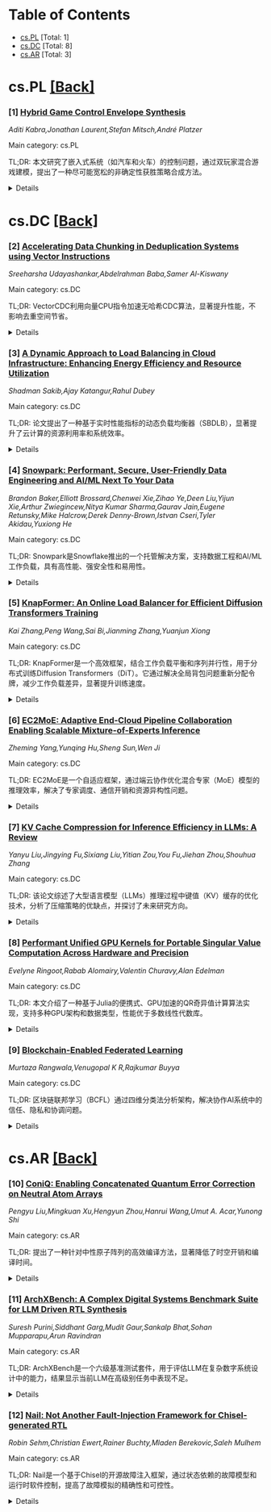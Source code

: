 <div id=toc></div>

# Table of Contents

- [cs.PL](#cs.PL) [Total: 1]
- [cs.DC](#cs.DC) [Total: 8]
- [cs.AR](#cs.AR) [Total: 3]


<div id='cs.PL'></div>

# cs.PL [[Back]](#toc)

### [1] [Hybrid Game Control Envelope Synthesis](https://arxiv.org/abs/2508.05997)
*Aditi Kabra,Jonathan Laurent,Stefan Mitsch,André Platzer*

Main category: cs.PL

TL;DR: 本文研究了嵌入式系统（如汽车和火车）的控制问题，通过双玩家混合游戏建模，提出了一种尽可能宽松的非确定性获胜策略合成方法。


<details>
  <summary>Details</summary>
Motivation: 解决嵌入式系统中复杂控制问题的需求，通过混合游戏模型实现安全控制。

Method: 引入子值映射作为策略的组成表示，结合微分游戏逻辑（dGL）进行验证和合成。

Result: 证明了最大子值映射的存在性及其逻辑特性，并开发了相关算法。

Conclusion: 该方法在多样化控制挑战中表现出高效性和表达力。

Abstract: Control problems for embedded systems like cars and trains can be modeled by
two-player hybrid games. Control envelopes, which are families of safe control
solutions, correspond to nondeterministic winning policies of hybrid games,
where each deterministic specialization of the policy is a control solution.
This paper synthesizes nondeterministic winning policies for hybrid games that
are as permissive as possible. It introduces subvalue maps, a compositional
representation of such policies that enables verification and synthesis along
the structure of the game. An inductive logical characterization in
differential game logic (dGL) checks whether a subvalue map induces a sound
control envelope which always induces a winning play. A policy is said to win
if it always achieves the desirable outcome when the player follows it, no
matter what actions the opponent plays. The maximal subvalue map, which allows
the most action options while still winning, is shown to exist and satisfy a
logical characterization. A family of algorithms for nondeterministic policy
synthesis can be obtained from the inductive subvalue map soundness
characterization. An implementation of these findings is evaluated on examples
that use the expressivity of dGL to model a range of diverse control
challenges.

</details>


<div id='cs.DC'></div>

# cs.DC [[Back]](#toc)

### [2] [Accelerating Data Chunking in Deduplication Systems using Vector Instructions](https://arxiv.org/abs/2508.05797)
*Sreeharsha Udayashankar,Abdelrahman Baba,Samer Al-Kiswany*

Main category: cs.DC

TL;DR: VectorCDC利用向量CPU指令加速无哈希CDC算法，显著提升性能，不影响去重空间节省。


<details>
  <summary>Details</summary>
Motivation: CDC算法因需扫描整个文件而成为性能瓶颈，亟需加速方法。

Method: 采用向量CPU指令（如SSE/AVX）优化无哈希CDC算法。

Result: 在多种CPU上实现8.35x-26.2x的吞吐量提升，不影响去重效果。

Conclusion: VectorCDC是一种高效且兼容性强的CDC加速方案。

Abstract: Content-defined Chunking (CDC) algorithms dictate the overall space savings
that deduplication systems achieve. However, due to their need to scan each
file in its entirety, they are slow and often the main performance bottleneck
within data deduplication. We present VectorCDC, a method to accelerate
hashless CDC algorithms using vector CPU instructions, such as SSE / AVX. Our
evaluation shows that VectorCDC is effective on Intel, AMD, ARM, and IBM CPUs,
achieving 8.35x - 26.2x higher throughput than existing vector-accelerated
techniques without affecting the deduplication space savings.

</details>


### [3] [A Dynamic Approach to Load Balancing in Cloud Infrastructure: Enhancing Energy Efficiency and Resource Utilization](https://arxiv.org/abs/2508.05821)
*Shadman Sakib,Ajay Katangur,Rahul Dubey*

Main category: cs.DC

TL;DR: 论文提出了一种基于实时性能指标的动态负载均衡器（SBDLB），显著提升了云计算的资源利用率和系统效率。


<details>
  <summary>Details</summary>
Motivation: 随着云计算的快速发展，负载均衡成为关键挑战，需要动态分配用户请求以维持性能和防止服务器过载。

Method: 采用Score-Based Dynamic Load Balancer（SBDLB），基于实时性能指标分配工作负载，并在CloudSim 7G平台上与节流负载均衡策略进行比较。

Result: SBDLB在多种场景下表现优异，平均响应时间提升34%-37%，数据中心处理时间减少13%，24小时模拟中运营成本降低15%。

Conclusion: SBDLB通过动态适应工作负载波动，优化资源使用，显著提升了云计算的性能和能效。

Abstract: Cloud computing has grown rapidly in recent years, mainly due to the sharp
increase in data transferred over the internet. This growth makes load
balancing a key part of cloud systems, as it helps distribute user requests
across servers to maintain performance, prevent overload, and ensure a smooth
user experience. Despite its importance, managing server resources and keeping
workloads balanced over time remains a major challenge in cloud environments.
This paper introduces a novel Score-Based Dynamic Load Balancer (SBDLB) that
allocates workloads to virtual machines based on real-time performance metrics.
The objective is to enhance resource utilization and overall system efficiency.
The method was thoroughly tested using the CloudSim 7G platform, comparing its
performance against the throttled load balancing strategy. Evaluations were
conducted across a variety of workloads and scenarios, demonstrating the
SBDLB's ability to adapt dynamically to workload fluctuations while optimizing
resource usage. The proposed method outperformed the throttled strategy,
improving average response times by 34% and 37% in different scenarios. It also
reduced data center processing times by an average of 13%. Over a 24-hour
simulation, the method decreased operational costs by 15%, promoting a more
energy-efficient and sustainable cloud infrastructure through reduced energy
consumption.

</details>


### [4] [Snowpark: Performant, Secure, User-Friendly Data Engineering and AI/ML Next To Your Data](https://arxiv.org/abs/2508.05904)
*Brandon Baker,Elliott Brossard,Chenwei Xie,Zihao Ye,Deen Liu,Yijun Xie,Arthur Zwiegincew,Nitya Kumar Sharma,Gaurav Jain,Eugene Retunsky,Mike Halcrow,Derek Denny-Brown,Istvan Cseri,Tyler Akidau,Yuxiong He*

Main category: cs.DC

TL;DR: Snowpark是Snowflake推出的一个托管解决方案，支持数据工程和AI/ML工作负载，具有高性能、强安全性和易用性。


<details>
  <summary>Details</summary>
Motivation: Snowflake希望通过Snowpark扩展其AI Data Cloud愿景，支持更多编程语言（如Python）和复杂工作负载。

Method: Snowpark采用弹性可扩展架构，与Snowflake核心计算基础设施无缝集成，利用控制平面进行分布式计算，并通过安全沙箱隔离SQL和Snowpark工作负载。

Result: Snowpark通过Python包缓存减少查询延迟，优化工作负载调度，并高效管理数据倾斜，提升了性能。

Conclusion: 实际案例展示了Snowpark在大规模数据工程和AI/ML任务中的高效性和有效性。

Abstract: Snowflake revolutionized data analytics with an elastic architecture that
decouples compute and storage, enabling scalable solutions supporting data
architectures like data lake, data warehouse, data lakehouse, and data mesh.
Building on this foundation, Snowflake has advanced its AI Data Cloud vision by
introducing Snowpark, a managed turnkey solution that supports data engineering
and AI and ML workloads using Python and other programming languages.
  This paper outlines Snowpark's design objectives towards high performance,
strong security and governance, and ease of use. We detail the architecture of
Snowpark, highlighting its elastic scalability and seamless integration with
Snowflake core compute infrastructure. This includes leveraging Snowflake
control plane for distributed computing and employing a secure sandbox for
isolating Snowflake SQL workloads from Snowpark executions. Additionally, we
present core innovations in Snowpark that drive further performance
enhancements, such as query initialization latency reduction through Python
package caching, improved workload scheduling for customized workloads, and
data skew management via efficient row redistribution. Finally, we showcase
real-world case studies that illustrate Snowpark's efficiency and effectiveness
for large-scale data engineering and AI and ML tasks.

</details>


### [5] [KnapFormer: An Online Load Balancer for Efficient Diffusion Transformers Training](https://arxiv.org/abs/2508.06001)
*Kai Zhang,Peng Wang,Sai Bi,Jianming Zhang,Yuanjun Xiong*

Main category: cs.DC

TL;DR: KnapFormer是一个高效框架，结合工作负载平衡和序列并行性，用于分布式训练Diffusion Transformers（DiT）。它通过解决全局背包问题重新分配令牌，减少工作负载差异，显著提升训练速度。


<details>
  <summary>Details</summary>
Motivation: 在混合分辨率和图像-视频联合训练中，可变长度文本输入和视觉令牌数量导致工作负载不平衡，影响训练效率。KnapFormer旨在解决这一问题。

Method: KnapFormer通过收集序列长度元数据并解决全局背包问题，最小化每GPU工作负载的方差，同时结合序列并行性。

Result: 在真实训练任务中，KnapFormer实现小于1%的工作负载差异，消除拖尾效应，训练速度提升2至3倍。

Conclusion: KnapFormer通过高效负载平衡和序列并行性，显著提升Diffusion Transformers的训练效率，适用于复杂数据场景。

Abstract: We present KnapFormer, an efficient and versatile framework to combine
workload balancing and sequence parallelism in distributed training of
Diffusion Transformers (DiT). KnapFormer builds on the insight that strong
synergy exists between sequence parallelism and the need to address the
significant token imbalance across ranks. This imbalance arises from
variable-length text inputs and varying visual token counts in mixed-resolution
and image-video joint training. KnapFormer redistributes tokens by first
gathering sequence length metadata across all ranks in a balancing group and
solving a global knapsack problem. The solver aims to minimize the variances of
total workload per-GPU, while accounting for the effect of sequence
parallelism. By integrating DeepSpeed-Ulysees-based sequence parallelism in the
load-balancing decision process and utilizing a simple semi-empirical workload
model, KnapFormers achieves minimal communication overhead and less than 1%
workload discrepancy in real-world training workloads with sequence length
varying from a few hundred to tens of thousands. It eliminates straggler
effects and achieves 2x to 3x speedup when training state-of-the-art diffusion
models like FLUX on mixed-resolution and image-video joint data corpora. We
open-source the KnapFormer implementation at
https://github.com/Kai-46/KnapFormer/

</details>


### [6] [EC2MoE: Adaptive End-Cloud Pipeline Collaboration Enabling Scalable Mixture-of-Experts Inference](https://arxiv.org/abs/2508.06024)
*Zheming Yang,Yunqing Hu,Sheng Sun,Wen Ji*

Main category: cs.DC

TL;DR: EC2MoE是一个自适应框架，通过端云协作优化混合专家（MoE）模型的推理效率，解决了专家调度、通信开销和资源异构性问题。


<details>
  <summary>Details</summary>
Motivation: 解决MoE模型在异构端云环境中部署时的专家调度、通信开销和资源异构性挑战。

Method: 设计了硬件感知的轻量级组门网络和端云协作的流水线优化机制，包括低秩压缩和动态调度算法。

Result: 实验表明，EC2MoE在保持高精度的同时，吞吐量提升2.2x至5.1x，端到端延迟降低53%至67%。

Conclusion: EC2MoE在动态负载和网络环境下表现出良好的可扩展性和高效性。

Abstract: The Mixture-of-Experts (MoE) paradigm has emerged as a promising solution to
scale up model capacity while maintaining inference efficiency. However,
deploying MoE models across heterogeneous end-cloud environments poses new
challenges in expert scheduling, communication overhead, and resource
heterogeneity. In this paper, we propose EC2MoE, an adaptive framework for
scalable MoE inference via end-cloud pipeline collaboration. First, we design a
hardware-aware lightweight group gate network that enhances expert selection
and computational efficiency. By incorporating a hardware-aware local expert
selection mechanism, the system adaptively filters candidate experts based on
real-time device profiles. A lightweight group gate module then integrates
local and global gating outputs to achieve high-quality expert routing with
minimal overhead. Second, we develop a pipeline optimization mechanism based on
endcloud collaboration to accelerate MoE inference. This includes an
encoder-decoder structure based on low-rank compression, which reduces
transmission and computation costs. And a route-aware heuristic pipeline
scheduling algorithm that dynamically allocates inference stages across devices
according to workload and network topology. Extensive experiments show that
EC2MoE can increase throughput by 2.2x to 5.1x and reduce end-to-end latency by
53% to 67% while maintaining high accuracy compared to state-of-the-art
methods. It also maintains good scalability under dynamic load and network
environments.

</details>


### [7] [KV Cache Compression for Inference Efficiency in LLMs: A Review](https://arxiv.org/abs/2508.06297)
*Yanyu Liu,Jingying Fu,Sixiang Liu,Yitian Zou,You Fu,Jiehan Zhou,Shouhua Zhang*

Main category: cs.DC

TL;DR: 该论文综述了大型语言模型（LLMs）推理过程中键值（KV）缓存的优化技术，分析了压缩策略的优缺点，并探讨了未来研究方向。


<details>
  <summary>Details</summary>
Motivation: 随着LLMs推理上下文长度的增加，KV缓存需求呈指数增长，导致内存瓶颈，影响推理效率和可扩展性。因此，优化KV缓存至关重要。

Method: 系统审查了当前KV缓存优化技术，包括选择性令牌策略、量化和注意力压缩等压缩策略，并评估其效果、权衡和应用场景。

Result: 分析了这些方法对内存使用和推理速度的影响，指出了现有方法的局限性和挑战，如与不同模型和任务的兼容性问题。

Conclusion: 提出了未来研究方向，包括混合优化技术、自适应动态策略和软硬件协同设计，以提高推理效率并促进LLMs的实际应用。

Abstract: Withtherapid advancement of large language models (LLMs), the context length
for inference has been continuously increasing, leading to an exponential
growth in the demand for Key-Value (KV) caching. This has resulted in a
significant memory bottleneck, limiting the inference efficiency and
scalability of the models. Therefore, optimizing the KV cache during inference
is crucial for enhancing performance and efficiency. This review systematically
examines current KV cache optimization techniques, including compression
strategies such as selective token strategies, quantization, and attention
compression. We evaluate the effectiveness, trade-offs, and application
scenarios of these methods, providing a comprehensive analysis of their impact
on memory usage and inference speed. We focus on identifying the limitations
and challenges of existing methods, such as compatibility issues with different
models and tasks. Additionally, this review highlights future research
directions, including hybrid optimization techniques, adaptive dynamic
strategies, and software-hardware co-design. These approaches aim to improve
inference efficiency and promote the practical application of large language
models.

</details>


### [8] [Performant Unified GPU Kernels for Portable Singular Value Computation Across Hardware and Precision](https://arxiv.org/abs/2508.06339)
*Evelyne Ringoot,Rabab Alomairy,Valentin Churavy,Alan Edelman*

Main category: cs.DC

TL;DR: 本文介绍了一种基于Julia的便携式、GPU加速的QR奇异值计算算法实现，支持多种GPU架构和数据类型，性能优于多数线性代数库。


<details>
  <summary>Details</summary>
Motivation: 奇异值分解（SVD）是科学计算和机器学习中的基础工具，尤其在大型机器学习模型（如LLMs）中用于低秩适应（LoRA）。现有实现缺乏对Apple Metal GPU和半精度的支持，且性能不足。

Method: 采用经典的两阶段QR约简算法，结合Julia的多重分派和元编程能力，集成GPUArrays和KernelAbstractions框架，实现硬件无关的统一函数。

Result: 在多种GPU后端和数据类型上，性能优于MAGMA、SLATE等库，对大型矩阵（>1024x1024）达到cuSOLVER的80%-90%性能。

Conclusion: 该实现证明了便携性不牺牲性能，首次支持Apple Metal GPU和半精度，为大规模SVD计算提供了高效解决方案。

Abstract: This paper presents a portable, GPU-accelerated implementation of a QR-based
singular value computation algorithm in Julia. The singular value ecomposition
(SVD) is a fundamental numerical tool in scientific computing and machine
learning, providing optimal low-rank matrix approximations. Its importance has
increased even more in large-scale machine learning pipelines, including large
language models (LLMs), where it enables low-rank adaptation (LoRA). The
implemented algorithm is based on the classic two-stage QR reduction,
consisting of successive matrix reduction to band form and bidiagonal form. Our
implementation leverages Julia's multiple dispatch and metaprogramming
capabilities, integrating with the GPUArrays and KernelAbstractions frameworks
to provide a unified type and hardware-agnostic function. It supports diverse
GPU architectures and data types, and is, to our knowledge, the first
GPU-accelerated singular value implementation to support Apple Metal GPUs and
half precision. Performance results on multiple GPU backends and data types
demonstrate that portability does not require sacrificing performance: the
unified function outperforms most linear algebra libraries (MAGMA, SLATE,
rocSOLVER, oneMKL) for matrix sizes larger than 1024x1024, and achieves 80%-90%
of the performance of cuSOLVER for large matrices.

</details>


### [9] [Blockchain-Enabled Federated Learning](https://arxiv.org/abs/2508.06406)
*Murtaza Rangwala,Venugopal K R,Rajkumar Buyya*

Main category: cs.DC

TL;DR: 区块链联邦学习（BCFL）通过四维分类法分析架构，解决协作AI系统中的信任、隐私和协调问题。


<details>
  <summary>Details</summary>
Motivation: 解决协作AI系统中的信任、隐私和协调挑战。

Method: 通过四维分类法（协调结构、共识机制、存储架构和信任模型）分析BCFL系统，研究设计模式和共识机制。

Result: 展示了BCFL在医疗、金融和物联网中的实际应用，性能接近集中式方法，同时提供更强的安全保障。

Conclusion: BCFL系统在协作智能中实现了透明性和容错性，验证了其实际可行性。

Abstract: Blockchain-enabled federated learning (BCFL) addresses fundamental challenges
of trust, privacy, and coordination in collaborative AI systems. This chapter
provides comprehensive architectural analysis of BCFL systems through a
systematic four-dimensional taxonomy examining coordination structures,
consensus mechanisms, storage architectures, and trust models. We analyze
design patterns from blockchain-verified centralized coordination to fully
decentralized peer-to-peer networks, evaluating trade-offs in scalability,
security, and performance. Through detailed examination of consensus mechanisms
designed for federated learning contexts, including Proof of Quality and Proof
of Federated Learning, we demonstrate how computational work can be repurposed
from arbitrary cryptographic puzzles to productive machine learning tasks. The
chapter addresses critical storage challenges by examining multi-tier
architectures that balance blockchain's transaction constraints with neural
networks' large parameter requirements while maintaining cryptographic
integrity. A technical case study of the TrustMesh framework illustrates
practical implementation considerations in BCFL systems through distributed
image classification training, demonstrating effective collaborative learning
across IoT devices with highly non-IID data distributions while maintaining
complete transparency and fault tolerance. Analysis of real-world deployments
across healthcare consortiums, financial services, and IoT security
applications validates the practical viability of BCFL systems, achieving
performance comparable to centralized approaches while providing enhanced
security guarantees and enabling new models of trustless collaborative
intelligence.

</details>


<div id='cs.AR'></div>

# cs.AR [[Back]](#toc)

### [10] [ConiQ: Enabling Concatenated Quantum Error Correction on Neutral Atom Arrays](https://arxiv.org/abs/2508.05779)
*Pengyu Liu,Mingkuan Xu,Hengyun Zhou,Hanrui Wang,Umut A. Acar,Yunong Shi*

Main category: cs.AR

TL;DR: 提出了一种针对中性原子阵列的高效编译方法，显著降低了时空开销和编译时间。


<details>
  <summary>Details</summary>
Motivation: 解决现有级联码在实现可寻址逻辑门和高并行性需求方面的挑战。

Method: 引入AHA逻辑CNOT门和VAIR中间表示，通过ConiQ编译器优化。

Result: 时空开销降低2000倍，编译时间减少10^6倍，AHA门额外降低20倍开销。

Conclusion: 级联码为近期的容错量子计算提供了可行方案。

Abstract: Recent progress on concatenated codes, especially many-hypercube codes,
achieves unprecedented space efficiency. Yet two critical challenges persist in
practice. First, these codes lack efficient implementations of addressable
logical gates. Second, the required high degree of parallelism and long-range
interactions pose significant challenges for current hardware platforms. In
this paper, we propose an efficient compilation approach for concatenated
codes, specifically many-hypercube codes, targeted at neutral atom arrays,
which provide the necessary parallelism and long-range interactions. Our
approach builds on two key innovations. First, we introduce
Automorphism-assisted Hierarchical Addressing (AHA) logical CNOT gates that
significantly reduce spacetime overhead compared to conventional
distillation-based methods. Second, we develop Virtual Atom Intermediate
Representation (VAIR) that enables level-wise optimization and legalization. We
implement these innovations in ConiQ, a hardware-aware quantum compiler
designed to compile fault-tolerant quantum circuits for neutral atom arrays
using many-hypercube codes. Our evaluation demonstrates that ConiQ achieves up
to 2000x reduction in spacetime overhead and up to 10^6x reduction in
compilation time compared to state-of-the-art compilers, with our AHA gates
providing an additional overhead reduction of up to 20x. These results
establish concatenated codes as a promising approach for fault-tolerant quantum
computing in the near future.

</details>


### [11] [ArchXBench: A Complex Digital Systems Benchmark Suite for LLM Driven RTL Synthesis](https://arxiv.org/abs/2508.06047)
*Suresh Purini,Siddhant Garg,Mudit Gaur,Sankalp Bhat,Sohan Mupparapu,Arun Ravindran*

Main category: cs.AR

TL;DR: ArchXBench是一个六级基准测试套件，用于评估LLM在复杂数字系统设计中的能力，结果显示当前LLM在高级别任务中表现不足。


<details>
  <summary>Details</summary>
Motivation: 现代SoC数据路径中，RTL实现和验证仍依赖手工，LLM在Verilog类RTL中的应用尚不成熟，需要更复杂的基准测试。

Method: 引入ArchXBench基准套件，包含复杂算术电路和高级数字子系统，提供问题描述、设计规范和测试平台。

Result: 在零样本提示下，o4-mini-high在30个基准中解决了16个（级别1-3），但从级别4开始所有模型均失败。

Conclusion: 当前LLM和提示/代理方法在复杂数字系统设计中的能力存在明显不足，需进一步研究。

Abstract: Modern SoC datapaths include deeply pipelined, domain-specific accelerators,
but their RTL implementation and verification are still mostly done by hand.
While large language models (LLMs) exhibit advanced code-generation abilities
for programming languages like Python, their application to Verilog-like RTL
remains in its nascent stage. This is reflected in the simple arithmetic and
control circuits currently used to evaluate generative capabilities in existing
benchmarks. In this paper, we introduce ArchXBench, a six-level benchmark suite
that encompasses complex arithmetic circuits and other advanced digital
subsystems drawn from domains such as cryptography, image processing, machine
learning, and signal processing. Architecturally, some of these designs are
purely combinational, others are multi-cycle or pipelined, and many require
hierarchical composition of modules. For each benchmark, we provide a problem
description, design specification, and testbench, enabling rapid research in
the area of LLM-driven agentic approaches for complex digital systems design.
  Using zero-shot prompting with Claude Sonnet 4, GPT 4.1, o4-mini-high, and
DeepSeek R1 under a pass@5 criterion, we observed that o4-mini-high
successfully solves the largest number of benchmarks, 16 out of 30, spanning
Levels 1, 2, and 3. From Level 4 onward, however, all models consistently fail,
highlighting a clear gap in the capabilities of current state-of-the-art LLMs
and prompting/agentic approaches.

</details>


### [12] [Nail: Not Another Fault-Injection Framework for Chisel-generated RTL](https://arxiv.org/abs/2508.06344)
*Robin Sehm,Christian Ewert,Rainer Buchty,Mladen Berekovic,Saleh Mulhem*

Main category: cs.AR

TL;DR: Nail是一个基于Chisel的开源故障注入框架，通过状态依赖的故障模型和运行时软件控制，提高了故障模拟的精确性和可控性。


<details>
  <summary>Details</summary>
Motivation: 现有Chisel故障注入框架在指令级控制上过于粗糙，限制了故障建模的精确性。

Method: Nail引入状态依赖的故障模型，支持运行时通过软件修改触发状态，并自动生成软件接口。

Result: 在RISC-V处理器上验证了状态依赖故障注入，仿真和FPGA模拟中资源开销低于1%。

Conclusion: Nail填补了仿真速度、软件易用性和模拟可控性之间的差距。

Abstract: Fault simulation and emulation are essential techniques for evaluating the
dependability of integrated circuits, enabling early-stage vulnerability
analysis and supporting the implementation of effective mitigation strategies.
High-level hardware description languages such as Chisel facilitate the rapid
development of complex fault scenarios with minimal modification to the design.
However, existing Chisel-based fault injection (FI) frameworks are limited by
coarse-grained, instruction-level controllability, restricting the precision of
fault modeling. This work introduces Nail, a Chisel-based open-source FI
framework that overcomes these limitations by introducing state-based faults.
This approach enables fault scenarios that depend on specific system states,
rather than solely on instruction-level triggers, thereby removing the need for
precise timing of fault activation. For greater controllability, Nail allows
users to arbitrarily modify internal trigger states via software at runtime. To
support this, Nail automatically generates a software interface, offering
straightforward access to the instrumented design. This enables fine-tuning of
fault parameters during active FI campaigns - a feature particularly beneficial
for FPGA emulation, where synthesis is time-consuming. Utilizing these
features, Nail narrows the gap between the high speed of emulation-based FI
frameworks, the usability of software-based approaches, and the controllability
achieved in simulation. We demonstrate Nail's state-based FI and software
framework by modeling a faulty general-purpose register in a RISC-V processor.
Although this might appear straightforward, it requires state-dependent FI and
was previously impossible without fundamental changes to the design. The
approach was validated in both simulation and FPGA emulation, where the
addition of Nail introduced less than 1% resource overhead.

</details>
